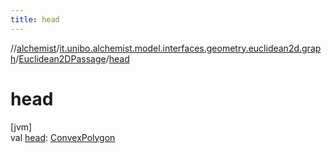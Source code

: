 ```yaml
---
title: head
---
```

//[alchemist](../../../index.html)/[it.unibo.alchemist.model.interfaces.geometry.euclidean2d.graph](../index.html)/[Euclidean2DPassage](index.html)/[head](head.html)



# head



[jvm]\
val [head](head.html): [ConvexPolygon](../../it.unibo.alchemist.model.interfaces.geometry.euclidean2d/-convex-polygon/index.html)




